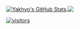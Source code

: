 <a href="https://github.com/yakohere/yakohere">
  <img align="center" src="https://github-readme-stats.vercel.app/api?username=yakohere&show_icons=true&line_height=40&count_private=true&title_color=000000&text_color=000000&icon_color=ffff00&bg_color=FFFFFF" alt="Yakhyo's GitHub Stats" />
</a>

<a href="https://github.com/yakohere/yakohere">
  <img align="center" src="https://github-readme-stats.vercel.app/api/top-langs/?username=yakohere&html&title_color=000000&text_color=000000&icon_color=2bbc8a&bg_color=#FFFFFF" />
</>

![visitors](https://visitor-badge.glitch.me/badge?page_id=page.id)
